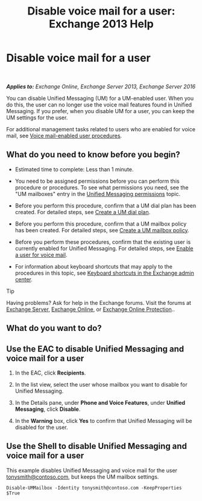 ﻿---
title: 'Disable voice mail  for a user: Exchange 2013 Help'
TOCTitle: Disable voice mail  for a user
ms:assetid: cecc9c0d-377d-489e-9db4-d487e9c0b552
ms:mtpsurl: https://technet.microsoft.com/en-us/library/Bb124691(v=EXCHG.150)
ms:contentKeyID: 49315525
ms.date: 12/10/2017
mtps_version: v=EXCHG.150
---

# Disable voice mail for a user

 

_**Applies to:** Exchange Online, Exchange Server 2013, Exchange Server 2016_


You can disable Unified Messaging (UM) for a UM-enabled user. When you do this, the user can no longer use the voice mail features found in Unified Messaging. If you prefer, when you disable UM for a user, you can keep the UM settings for the user.

For additional management tasks related to users who are enabled for voice mail, see [Voice mail-enabled user procedures](voice-mail-enabled-user-procedures-exchange-2013-help.md).

## What do you need to know before you begin?

  - Estimated time to complete: Less than 1 minute.

  - You need to be assigned permissions before you can perform this procedure or procedures. To see what permissions you need, see the "UM mailboxes" entry in the [Unified Messaging permissions](unified-messaging-permissions-exchange-2013-help.md) topic.

  - Before you perform this procedure, confirm that a UM dial plan has been created. For detailed steps, see [Create a UM dial plan](create-a-um-dial-plan-exchange-2013-help.md).

  - Before you perform this procedure, confirm that a UM mailbox policy has been created. For detailed steps, see [Create a UM mailbox policy](create-a-um-mailbox-policy-exchange-2013-help.md).

  - Before you perform these procedures, confirm that the existing user is currently enabled for Unified Messaging. For detailed steps, see [Enable a user for voice mail](enable-a-user-for-voice-mail-exchange-2013-help.md).

  - For information about keyboard shortcuts that may apply to the procedures in this topic, see [Keyboard shortcuts in the Exchange admin center](keyboard-shortcuts-in-the-exchange-admin-center-exchange-online-protection-help.md).


> [!TIP]
> Having problems? Ask for help in the Exchange forums. Visit the forums at <A href="https://go.microsoft.com/fwlink/p/?linkid=60612">Exchange Server</A>, <A href="https://go.microsoft.com/fwlink/p/?linkid=267542">Exchange Online</A>, or <A href="https://go.microsoft.com/fwlink/p/?linkid=285351">Exchange Online Protection</A>..



## What do you want to do?

## Use the EAC to disable Unified Messaging and voice mail for a user

1.  In the EAC, click **Recipients**.

2.  In the list view, select the user whose mailbox you want to disable for Unified Messaging.

3.  In the Details pane, under **Phone and Voice Features**, under **Unified Messaging**, click **Disable**.

4.  In the **Warning** box, click **Yes** to confirm that Unified Messaging will be disabled for the user.

## Use the Shell to disable Unified Messaging and voice mail for a user

This example disables Unified Messaging and voice mail for the user tonysmith@contoso.com, but keeps the UM mailbox settings.

    Disable-UMMailbox -Identity tonysmith@contoso.com -KeepProperties $True

